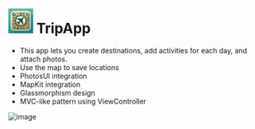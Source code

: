 # <img src="https://github.com/maxreuben/TripApp/blob/main/TripApp/Assets.xcassets/AppIcon.appiconset/TravelApp.png" alt="TripApp.png" title="TripApp" width="50" height="50"/> TripApp

* This app lets you create destinations, add
activities for each day, and attach photos.
* Use the map to save locations
* PhotosUI integration
* MapKit integration
* Glassmorphism design
* MVC-like pattern using ViewController

![image](https://github.com/maxreuben/TripApp/assets/28548154/d82f4db3-d1a0-4be2-9763-3d16d8db92d6)
